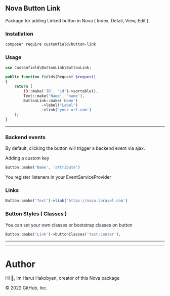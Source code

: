 
  ## Nova Button Link

Package for adding Linked button in Nova ( Index, Detail, View, Edit ).

### Installation

```bash
composer require customfield/button-link
```

### Usage

```php
use Customfield\ButtonLink\ButtonLink;
```
```php
public function fields(Request $request)
{
    return [
        ID::make('ID', 'id')->sortable(),
        Text::make('Name', 'name'),
        ButtonLink::make('Name')
                ->label("Label")
                ->link('your_url.com')
    ];
}
```

---

### Backend events

By default, clicking the button will trigger a backend event via ajax.

Adding a custom key

```php
Button::make('Name', 'attribute')
```

You register listeners in your EventServiceProvider

### Links
```php
Button::make('Text')->link('https://nova.laravel.com')
```

### Button Styles ( Classes )

You can set your own classes or bootstrap classes on button
```php
Button::make('Link')->buttonClasses('text-center'),
```
---
---

# Author

Hi 👋, Im Harut Hakobyan, creator of this Nova package

© 2022 GitHub, Inc.
